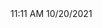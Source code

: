 <!DOCTYPE html>
<html lang="en">

<head>
    <meta charset="UTF-8">
    <meta http-equiv="X-UA-Compatible" content="IE=edge">
    <meta name="viewport" content="width=device-width, initial-scale=1.0">
    <title>Windows 11 Desktop </title>
    <link rel="stylesheet" href="https://cdnjs.cloudflare.com/ajax/libs/font-awesome/5.15.3/css/all.min.css" integrity="sha512-iBBXm8fW90+nuLcSKlbmrPcLa0OT92xO1BIsZ+ywDWZCvqsWgccV3gFoRBv0z+8dLJgyAHIhR35VZc2oM/gI1w==" crossorigin="anonymous" referrerpolicy="no-referrer"
    />
    <link rel="stylesheet" href="style.css">
</head>

<body>
    <div class="desktop">
        <div class="taskbar">
            <div class="middle-icons">
                <div class="icon start">
                    <img class="start" src="./assets/start_icon.png" alt="">
                </div>
                <div class="icon">
                    <img src="./assets/search_30x30.png" alt="">
                </div>
                <div class="icon">
                    <img src="./assets/edge_30x30.png" alt="">
                </div>
                <div class="icon">
                    <img src="./assets/store_30x30.png" alt="">
                </div>
            </div>
            <div class="right-icons">
                <i class="fas fa-chevron-up show-desktop"></i>
                <i class="fas fa-wifi"></i>
                <i class="fas fa-volume-up"></i>
                <i class="fas fa-battery-half"></i>
                <div class="date-time">
                    <span>11:11 AM</span>
                    <span>10/20/2021</span>
                </div>
            </div>
        </div>
    </div>
</body>

</html>
